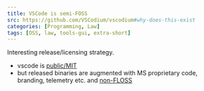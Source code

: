 ```yaml
---
title: VSCode is semi-FOSS
src: https://github.com/VSCodium/vscodium#why-does-this-exist
categories: [Programming, Law]
tags: [OSS, law, tools-gui, extra-short]
---
```


Interesting release/licensing strategy.

- vscode is [public/MIT](https://github.com/VSCodium/vscodium/blob/master/LICENSE)
- but released binaries are augmented with MS proprietary code, branding, telemetry etc. and [non-FLOSS](https://code.visualstudio.com/license)
